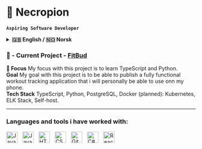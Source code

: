 # 🚀 Necropion

**`Aspiring Software Developer`**

<details>
  <summary><b>🇬🇧 English / 🇳🇴 Norsk</b></summary>

  **🇬🇧 English:**  
  Hello and welcome to my GitHub! I’m an IT graduate from Kristiania College (Class of 2025), majoring in Programming.  
  I’m passionate about building scalable, full-stack solutions that connect systems and create meaningful user experiences.  
  My goal is to develop software that feels seamless, efficient, and valuable for its users.  

  **🇳🇴 Norsk:**  
  Hei, og velkommen til GitHub-profilen min! Jeg er IT-utdannet fra Høyskolen Kristiania (klasse 2025) med fordypning i programmering.  
  Jeg liker å utvikle skalerbare full-stack-løsninger som kobler sammen systemer og skaper gode brukeropplevelser.  
  Målet mitt er å lage programvare som føles sømløs, effektiv og nyttig for brukeren.
</details>
  

### 🔨 - Current Project - [FitBud](https://github.com/Necropion/FitBud)  
**🐣 Focus** My focus with this project is to learn TypeScript and Python.  
**Goal** My goal with this project is to be able to publish a fully functional workout tracking application that i will personally be able to use onn my phone.  
**Tech Stack** TypeScript, Python, PostgreSQL, Docker (planned): Kubernetes, ELK Stack, Self-host.   
<!--PLASS TIL ANDRE TING, EKS BESKRIVELSE-->

---
### Languages and tools i have worked with:
<img align="left" alt="Java" width="30px" style="padding-right:10px;" src="https://cdn.jsdelivr.net/gh/devicons/devicon/icons/java/java-original.svg"/>
<img align="left" alt="JavaScript" width="30px" style="padding-right:10px;" src="https://cdn.jsdelivr.net/gh/devicons/devicon/icons/javascript/javascript-plain.svg" />
<img align="left" alt="HTML" width="30px" style="padding-right:10px;" src="https://cdn.jsdelivr.net/gh/devicons/devicon/icons/html5/html5-plain.svg" />
<img align="left" alt="CSS" width="30px" style="padding-right:10px;" src="https://cdn.jsdelivr.net/gh/devicons/devicon/icons/css3/css3-plain.svg" />
<img align="left" alt="Git" width="30px" style="padding-right:10px;" src="https://cdn.jsdelivr.net/gh/devicons/devicon/icons/git/git-original.svg" />
<img align="left" alt="C#" width="30px" style="padding-right:10px;" src="https://cdn.jsdelivr.net/gh/devicons/devicon/icons/csharp/csharp-plain.svg"/>
<img align="left" alt="React" width="30px" style="padding-right:10px;" src="https://cdn.jsdelivr.net/gh/devicons/devicon/icons/react/react-original.svg"/>
<br/>

#



<!--
   <p align="left">
      <a href="https://www.youtube.com/c/fknight?sub_confirmation=1">
         <img alt="youtube subscribers" title="Subscribe to my YouTube channel" src="https://custom-icon-badges.demolab.com/youtube/channel/subscribers/UC2WHjPDvbE6O328n17ZGcfg?color=%23E05D44&label=SUBSCRIBE&logo=video&logoColor=white&style=for-the-badge&labelColor=CE4630"/></a> 
      <a href="https://www.youtube.com/c/fknight">
         <img alt="youtube views" title="YouTube views" src="https://custom-icon-badges.demolab.com/youtube/channel/views/UC2WHjPDvbE6O328n17ZGcfg?color=%23E1AD0E&logo=eye&logoColor=white&style=for-the-badge&labelColor=C79600"/></a> 
      <a href="https://github.com/ForrestKnight?tab=followers">
         <img alt="followers" title="Follow me on Github" src="https://custom-icon-badges.demolab.com/github/followers/ForrestKnight?color=236ad3&labelColor=1155ba&style=for-the-badge&logo=person-add&label=Follow&logoColor=white"/></a>
      <a href="https://github.com/ForrestKnight?tab=repositories&sort=stargazers">
         <img alt="total stars" title="Total stars on GitHub" src="https://custom-icon-badges.demolab.com/github/stars/ForrestKnight?color=55960c&style=for-the-badge&labelColor=488207&logo=star"/></a>
   </p>
-->
